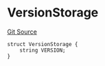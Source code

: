 # VersionStorage
[Git Source](https://github.com/thrackle-io/tron/blob/d3ca0c014d883c12f0128d8139415e7b12c9e982/src/protocol/diamond/VersionFacetLib.sol)


```solidity
struct VersionStorage {
    string VERSION;
}
```


